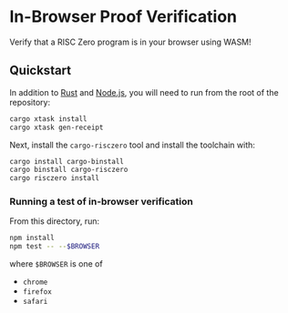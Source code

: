 # In-Browser Proof Verification

Verify that a RISC Zero program is in your browser using WASM!

## Quickstart

In addition to [Rust] and [Node.js], you will need to run from the root of the repository:

```bash
cargo xtask install
cargo xtask gen-receipt
```

Next, install the `cargo-risczero` tool and install the toolchain with:

```bash
cargo install cargo-binstall
cargo binstall cargo-risczero
cargo risczero install
```

### Running a test of in-browser verification

From this directory, run:

```bash
npm install
npm test -- --$BROWSER
```

where `$BROWSER` is one of

- `chrome`
- `firefox`
- `safari`

[Node.js]: https://nodejs.dev/en/learn/how-to-install-nodejs/
[Rust]: https://doc.rust-lang.org/cargo/getting-started/installation.html
